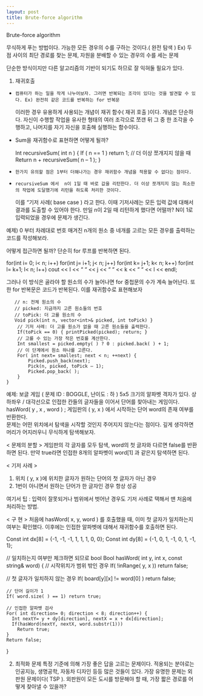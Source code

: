 ```yaml
---
layout: post
title: Brute-force algorithm
---
```


Brute-force algorithm

무식하게 푸는 방법이다. 가능한 모든 경우의 수를 구하는 것이다.( 완전 탐색 )
Ex) 두 점 사이의 최단 경로를 찾는 문제,  자원을 분배할 수 있는 경우의 수를 세는 문제

단순한 방식이지만 다른 알고리즘의 기반이 되기도 하므로 잘 익혀둘 필요가 있다.


1. 재귀호출
-	  컴퓨터가 하는 일을 작게 나누어보자. 그러면 반복되는 조각이 있다는 것을 발견할 수 있다. Ex) 완전히 같은 코드를 반복하는 for 반복문
   이러한 경우 유용하게 사용되는 개념이 재귀 함수( 재귀 호출 )이다.
   개념은 단순하다. 자신이 수행할 작업을 유사한 형태의 여러 조각으로 쪼갠 뒤 그 중 한 조각을 수행하고, 나머지를 자기 자신을 호출해 실행하는 함수이다. 

-  Sum을 재귀함수로 표현하면 어떻게 될까?

	Int recursiveSum( int n ) {
	   If ( n == 1 )  return 1; // 더 이상 쪼개지지 않을 때
	   Return n + recursiveSum( n – 1 );
	}
	
-	  한가지 유의할 점은 1부터 더해나가는 경우 재귀함수 개념을 적용할 수 없다는 점이다. 
-	  recursiveSum 에서  n이 1일 때 바로 값을 리턴한다. 더 이상 쪼개지지 않는 최소한의 작업에 도달했기에 리턴을 하도록 처리한 것이다.
   이를 “기저 사례( base case ) 라고 한다. 이때 기저사례는 모든 입력 값에 대해서 결과를 도출할 수 있어야 한다. 
   만일 n이 2일 때 리턴하게 했다면 어떨까? N이 1로 입력되었을 경우에 문제가 생긴다.

예제) 0 부터 차례대로 번호 매겨진 n개의 원소 중 네개를 고르는 모든 경우를 출력하는 코드를 작성해보라.

어떻게 접근하면 될까?  단순히 for 루프를 반복하면 된다.

for(int i= 0; i< n; i++)
for(int j= i+1; j< n; j++)
        for(int k= j+1; k< n; k++)
	       for(int l= k+1; l< n; l++)
		   cout << I << “ “ << j << “ “ << k << “ “ << l << endl;

그러나 이 방식은 골라야 할 원소의 수가 늘어나면 for 중첩문의 수가 계속 늘어난다.
또한 for 반복문은 코드가 반복된다.
	   이를 재귀함수로 표현해보자
	
	   // n: 전체 원소의 수
	   // picked: 지금까지 고른 원소들의 번호
	   // toPick: 더 고를 원소의 수
	   Void pick(int n, vector<int>& picked, int toPick) }
		// 기저 사례: 더 고를 원소가 없을 때 고른 원소들을 출력한다.
		If(toPick == 0) { printPicked(picked); return; }
		// 고를 수 있는 가장 작은 번호를 계산한다.
		Int smallest = picked.empty( ) ? 0 : picked.back( ) + 1;
		// 이 단계에서 원소 하나를 고른다.
		For( int next= smallest; next < n; ++next) {
		    Picked.push_back(next);
		    Pick(n, picked, toPick – 1);
		    Picked.pop_back( );
		}
	}

  예제: 보글 게임 ( 문제 ID : BOGGLE, 난이도 : 하 )
5x5 크기의 알파벳 격자가 있다. 상하좌우 / 대각선으로 인접한 칸들의 글자들을 이어서 단어를 찾아내는 게임이다. 
hasWord( y , x , word )  ;   게임판의 ( y, x ) 에서 시작하는 단어 word의 존재 여부를 반환한다.	
문제는 어떤 위치에서 탐색을 시작할 것인지 주어지지 않는다는 점이다. 깊게 생각하면 머리가 어지러우니 무식하게 탐색해보자.

  < 문제의 분할 > 
  게임판의 각 글자를 모두 탐색, word의 첫 글자와 다르면 false를 반환하면 된다. 만약 true라면 인접한 8개의 알파벳이 word[1] 과 같은지 탐색하면 된다.

  < 기저 사례 >
1. 위치 ( y, x )에 위치한 글자가 원하는 단어의 첫 글자가 아닌 경우
2. 1번이 아니면서 원하는 단어가 한 글자인 경우 항상 성공

여기서 팁 :  입력이 잘못되거나 범위에서 벗어난 경우도 기저 사례로 택해서 맨 처음에 처리하는 방법. 

< 구 현 >
 처음에 hasWord( x, y, word ) 를 호출했을 때, 이미 첫 글자가 일치하는지 여부는 확인했다. 이후에는 인접한 알파벳에 대해서 재귀함수를 호출하면 된다.

Const int dx[8] = {-1, -1, -1, 1, 1, 1, 0, 0};
Const int dy[8] = {-1, 0, 1, -1, 0, 1, -1, 1};

// 일치하는지 여부만 체크하면 되므로 bool 
Bool hasWord( int y, int x, const string& word) {
	// 시작위치가 범위 밖인 경우
	If( !inRange( y, x )) return false;

// 첫 글자가 일치하지 않는 경우
If( board[y][x] != word[0] ) return false;

	// 단어 길이가 1
	If( word.size( ) == 1) return true;
	
	// 인접한 알파벳 검사
	For( int direction= 0; direction < 8; direction++) {
	  Int nextY= y + dy[direction], nextX = x + dx[direction];
	  If(hasWord(nextY, nextX, word.substr(1)))
	    Return true;
	}
	Return false;
}




2. 최적화 문제
  특정 기준에 의해 가장 좋은 답을 고르는 문제이다. 적용되는 분야로는 인공지능, 생명공학, 자동차 디자인 등등 많은 것들이 있다.
 가장 유명한 문제는 외판원 문제이다( TSP ).
 외판원이 모든 도시를 방문해야 할 때, 가장 짧은 경로를 어떻게 찾아낼 수 있을까?


